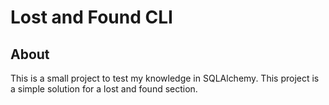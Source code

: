 # Lost and Found CLI

## About

This is a small project to test my knowledge in SQLAlchemy.
This project is a simple solution for a lost and found section.

